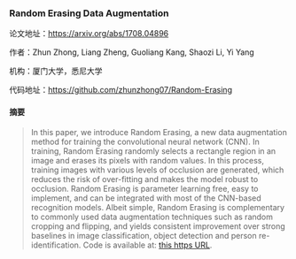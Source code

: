 ### Random Erasing Data Augmentation

论文地址：https://arxiv.org/abs/1708.04896

作者：Zhun Zhong, Liang Zheng, Guoliang Kang, Shaozi Li, Yi Yang

机构：厦门大学，悉尼大学

代码地址：https://github.com/zhunzhong07/Random-Erasing



#### 摘要

> In this paper, we introduce Random Erasing, a new data augmentation method for training the convolutional neural network (CNN). In training, Random Erasing randomly selects a rectangle region in an image and erases its pixels with random values. In this process, training images with various levels of occlusion are generated, which reduces the risk of over-fitting and makes the model robust to occlusion. Random Erasing is parameter learning free, easy to implement, and can be integrated with most of the CNN-based recognition models. Albeit simple, Random Erasing is complementary to commonly used data augmentation techniques such as random cropping and flipping, and yields consistent improvement over strong baselines in image classification, object detection and person re-identification. Code is available at: [this https URL](https://github.com/zhunzhong07/Random-Erasing).

